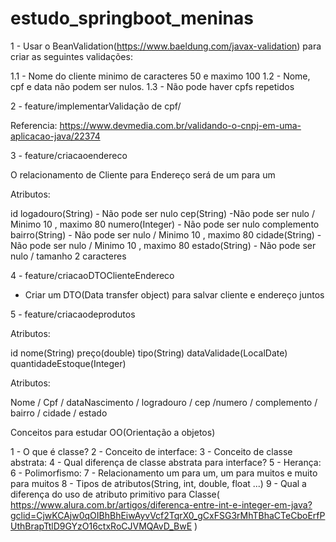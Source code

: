 # estudo_springboot_meninas

1 - Usar o BeanValidation(https://www.baeldung.com/javax-validation) para criar as seguintes validações:

1.1 - Nome do cliente minimo de caracteres 50 e maximo 100
1.2 - Nome, cpf e data não podem ser nulos.
1.3 - Não pode haver cpfs repetidos

2 - feature/implementarValidação de cpf/ 

Referencia: https://www.devmedia.com.br/validando-o-cnpj-em-uma-aplicacao-java/22374

3 - feature/criacaoendereco

O relacionamento de Cliente para Endereço será de um para um

Atributos:

id
logadouro(String) - Não pode ser nulo 
cep(String) -Não pode ser nulo / Minimo 10 , maximo 80
numero(Integer) - Não pode ser nulo
complemento
bairro(String) - Não pode ser nulo / Minimo 10 , maximo 80
cidade(String) - Não pode ser nulo / Minimo 10 , maximo 80
estado(String) - Não pode ser nulo / tamanho 2 caracteres

4 - feature/criacaoDTOClienteEndereco

* Criar um DTO(Data transfer object) para salvar cliente e endereço juntos 

5 - feature/criacaodeprodutos

Atributos:

id
nome(String)
preço(double)
tipo(String)
dataValidade(LocalDate)
quantidadeEstoque(Integer) 

Atributos:

Nome / Cpf / dataNascimento / logradouro / cep /numero / complemento / bairro / cidade / estado

Conceitos para estudar OO(Orientação a objetos)

1 -  O que é classe?
2 -  Conceito de interface:
3 -  Conceito de classe abstrata:
4 -  Qual diferença de classe abstrata para interface?
5 -  Herança:
6 -  Polimorfismo:
7 -  Relacionamento um para um, um para muitos e muito para muitos
8 -  Tipos de atributos(String, int, double, float ...)
9 -  Qual a diferença do uso de atributo primitivo para Classe(
https://www.alura.com.br/artigos/diferenca-entre-int-e-integer-em-java?gclid=CjwKCAjw0qOIBhBhEiwAyvVcf2TqrX0_gCxFSG3rMhTBhaCTeCboErfPUthBrapTtlD9GYzO16ctxRoCJVMQAvD_BwE )

  


